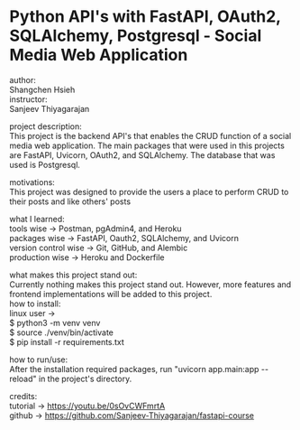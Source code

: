 # Python API's with FastAPI, OAuth2, SQLAlchemy, Postgresql - Social Media Web Application
author:<br/>
Shangchen Hsieh<br/>
instructor: <br/>
Sanjeev Thiyagarajan<br/>

project description:<br/>
This project is the backend API's that enables the CRUD function of a social media web application.
The main packages that were used in this projects are FastAPI, Uvicorn, OAuth2, and SQLAlchemy.
The database that was used is Postgresql. <br/>

motivations: <br/>
This project was designed to provide the users a place to perform CRUD to their posts and like others' posts <br/>

what I learned: <br/>
tools wise -> Postman, pgAdmin4, and Heroku <br/>
packages wise -> FastAPI, Oauth2, SQLAlchemy, and Uvicorn <br/>
version control wise -> Git, GitHub, and Alembic <br/>
production wise -> Heroku and Dockerfile <br/>

what makes this project stand out:<br/>
Currently nothing makes this project stand out. However, more features and frontend implementations will be added to this project.
<br/>
how to install:<br/>
linux user -> <br/>
$ python3 -m venv venv <br/>
$ source ./venv/bin/activate <br/>
$ pip install -r requirements.txt <br/>

how to run/use: <br/>
After the installation required packages, run "uvicorn app.main:app --reload" in the project's directory. <br/>

credits: <br/>
tutorial -> https://youtu.be/0sOvCWFmrtA <br/>
github -> https://github.com/Sanjeev-Thiyagarajan/fastapi-course <br/>

